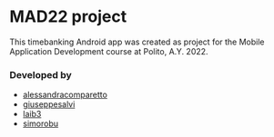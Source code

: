 # MAD22 project

This timebanking Android app was created as project for the Mobile Application Development course at Polito, A.Y. 2022.

### Developed by 
- [alessandracomparetto](https://github.com/laib3/alessandracomparetto)
- [giuseppesalvi](https://github.com/giuseppesalvi)
- [laib3](https://github.com/laib3)
- [simorobu](https://github.com/simorobu)
